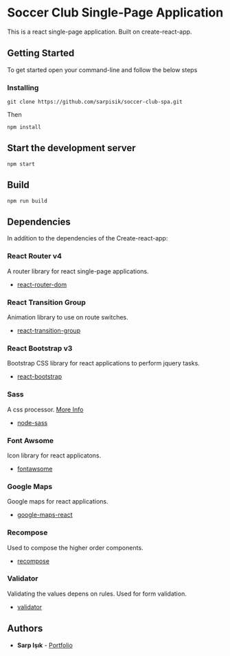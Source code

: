 # Soccer Club Single-Page Application

This is a react single-page application. Built on create-react-app.

## Getting Started

To get started open your command-line and follow the below steps

### Installing

```
git clone https://github.com/sarpisik/soccer-club-spa.git
```

Then

```
npm install
```

## Start the development server

```
npm start
```

## Build

```
npm run build
```

## Dependencies

In addition to the dependencies of the Create-react-app:

### React Router v4

A router library for react single-page applications.

- [react-router-dom](https://www.npmjs.com/package/react-router-dom)

### React Transition Group

Animation library to use on route switches.

- [react-transition-group](https://www.npmjs.com/package/react-transition-group)

### React Bootstrap v3

Bootstrap CSS library for react applications to perform jquery tasks.

- [react-bootstrap](https://www.npmjs.com/package/react-bootstrap)

### Sass

A css processor. [More Info](https://sass-lang.com/)

- [node-sass](https://www.npmjs.com/package/node-sass)

### Font Awsome

Icon library for react applicatons.

- [fontawsome](https://fontawesome.com/how-to-use/on-the-web/using-with/react)

### Google Maps

Google maps for react applications.

- [google-maps-react](https://www.npmjs.com/package/google-maps-react)

### Recompose

Used to compose the higher order components.

- [recompose](https://www.npmjs.com/package/recompose)

### Validator

Validating the values depens on rules. Used for form validation.

- [validator](https://www.npmjs.com/package/validator)

## Authors

- **Sarp Işık** - [Portfolio](https://www.sarpisik.com/)
